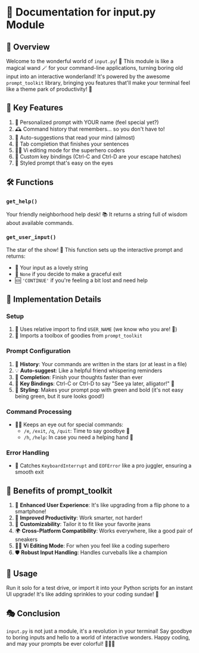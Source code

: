 # 🎨 Documentation for input.py Module

## 🌈 Overview

Welcome to the wonderful world of `input.py`! 🎉 This module is like a magical wand 🪄 for your command-line applications, turning boring old input into an interactive wonderland! It's powered by the awesome `prompt_toolkit` library, bringing you features that'll make your terminal feel like a theme park of productivity! 🎢

## 🌟 Key Features

1. 👤 Personalized prompt with YOUR name (feel special yet?)
2. 🕰️ Command history that remembers... so you don't have to!
3. 🔮 Auto-suggestions that read your mind (almost)
4. 🏁 Tab completion that finishes your sentences
5. 🦸‍♂️ Vi editing mode for the superhero coders
6. 🎹 Custom key bindings (Ctrl-C and Ctrl-D are your escape hatches)
7. 🎨 Styled prompt that's easy on the eyes

## 🛠️ Functions

### `get_help()`

Your friendly neighborhood help desk! 📚 It returns a string full of wisdom about available commands.

### `get_user_input()`

The star of the show! 🌟 This function sets up the interactive prompt and returns:
- 💬 Your input as a lovely string
- 🚪 `None` if you decide to make a graceful exit
- 🆘 `'CONTINUE'` if you're feeling a bit lost and need help

## 🧩 Implementation Details

### Setup

1. 🧭 Uses relative import to find `USER_NAME` (we know who you are! 👀)
2. 🧰 Imports a toolbox of goodies from `prompt_toolkit`

### Prompt Configuration

1. 📜 **History**: Your commands are written in the stars (or at least in a file)
2. 💡 **Auto-suggest**: Like a helpful friend whispering reminders
3. 🏁 **Completion**: Finish your thoughts faster than ever
4. 🎹 **Key Bindings**: Ctrl-C or Ctrl-D to say "See ya later, alligator!" 🐊
5. 🎨 **Styling**: Makes your prompt pop with green and bold (it's not easy being green, but it sure looks good!)

### Command Processing

- 🕵️‍♂️ Keeps an eye out for special commands:
  - `/e`, `/exit`, `/q`, `/quit`: Time to say goodbye 👋
  - `/h`, `/help`: In case you need a helping hand 🤝

### Error Handling

- 🦺 Catches `KeyboardInterrupt` and `EOFError` like a pro juggler, ensuring a smooth exit

## 🎁 Benefits of prompt_toolkit

1. 🌈 **Enhanced User Experience**: It's like upgrading from a flip phone to a smartphone!
2. 🚀 **Improved Productivity**: Work smarter, not harder!
3. 🧵 **Customizability**: Tailor it to fit like your favorite jeans
4. 🌍 **Cross-Platform Compatibility**: Works everywhere, like a good pair of sneakers
5. 🦸‍♂️ **Vi Editing Mode**: For when you feel like a coding superhero
6. 🛡️ **Robust Input Handling**: Handles curveballs like a champion

## 🚀 Usage

Run it solo for a test drive, or import it into your Python scripts for an instant UI upgrade! It's like adding sprinkles to your coding sundae! 🍨

## 🎭 Conclusion

`input.py` is not just a module, it's a revolution in your terminal! Say goodbye to boring inputs and hello to a world of interactive wonders. Happy coding, and may your prompts be ever colorful! 🌈👨‍💻

